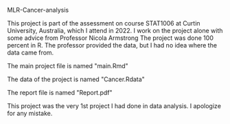 MLR-Cancer-analysis

This project is part of the assessment on course STAT1006 at Curtin University, Australia, which I attend in 2022.
I work on the project alone with some advice from Professor Nicola Armstrong
The project was done 100 percent in R.
The professor provided the data, but I had no idea where the data came from.

The main project file is named "main.Rmd"

The data of the project is named "Cancer.Rdata"

The report file is named "Report.pdf"

This project was the very 1st project I had done in data analysis. I apologize for any mistake. 

